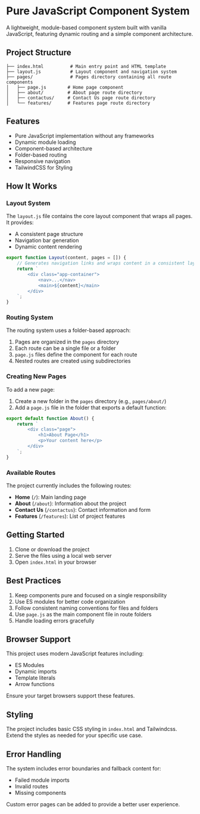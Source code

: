 # Pure JavaScript Component System

A lightweight, module-based component system built with vanilla JavaScript, featuring dynamic routing and a simple component architecture.

## Project Structure

```
├── index.html          # Main entry point and HTML template
├── layout.js           # Layout component and navigation system
├── pages/              # Pages directory containing all route components
│   ├── page.js        # Home page component
│   ├── about/         # About page route directory
│   ├── contactus/     # Contact Us page route directory
│   └── features/      # Features page route directory
```

## Features

- Pure JavaScript implementation without any frameworks
- Dynamic module loading
- Component-based architecture
- Folder-based routing
- Responsive navigation
- TailwindCSS for Styling

## How It Works

### Layout System

The `layout.js` file contains the core layout component that wraps all pages. It provides:

- A consistent page structure
- Navigation bar generation
- Dynamic content rendering

```javascript
export function Layout(content, pages = []) {
    // Generates navigation links and wraps content in a consistent layout
    return `
        <div class="app-container">
            <nav>...</nav>
            <main>${content}</main>
        </div>
    `;
}
```

### Routing System

The routing system uses a folder-based approach:

1. Pages are organized in the `pages` directory
2. Each route can be a single file or a folder
3. `page.js` files define the component for each route
4. Nested routes are created using subdirectories

### Creating New Pages

To add a new page:

1. Create a new folder in the `pages` directory (e.g., `pages/about/`)
2. Add a `page.js` file in the folder that exports a default function:

```javascript
export default function About() {
    return `
        <div class="page">
            <h1>About Page</h1>
            <p>Your content here</p>
        </div>
    `;
}
```

### Available Routes

The project currently includes the following routes:

- **Home** (`/`): Main landing page
- **About** (`/about`): Information about the project
- **Contact Us** (`/contactus`): Contact information and form
- **Features** (`/features`): List of project features

## Getting Started

1. Clone or download the project
2. Serve the files using a local web server
3. Open `index.html` in your browser

## Best Practices

1. Keep components pure and focused on a single responsibility
2. Use ES modules for better code organization
3. Follow consistent naming conventions for files and folders
4. Use `page.js` as the main component file in route folders
5. Handle loading errors gracefully

## Browser Support

This project uses modern JavaScript features including:
- ES Modules
- Dynamic imports
- Template literals
- Arrow functions

Ensure your target browsers support these features.

## Styling

The project includes basic CSS styling in `index.html` and Tailwindcss. Extend the styles as needed for your specific use case.

## Error Handling

The system includes error boundaries and fallback content for:
- Failed module imports
- Invalid routes
- Missing components

Custom error pages can be added to provide a better user experience.
